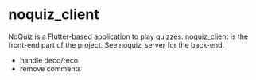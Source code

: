 # noquiz_client

NoQuiz is a Flutter-based application to play quizzes.
noquiz_client is the front-end part of the project. See noquiz_server for the back-end.


- handle deco/reco
- remove comments